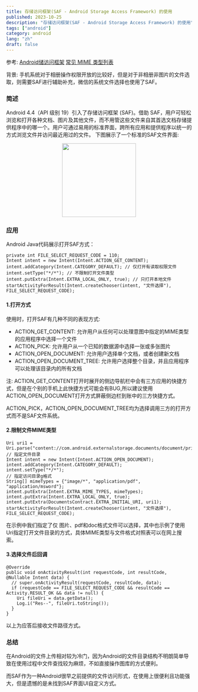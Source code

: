 ```yaml
---
title: 存储访问框架(SAF - Android Storage Access Framework) 的使用
published: 2023-10-25
description: "存储访问框架(SAF - Android Storage Access Framework) 的使用"
tags: ["android"]
category: android
lang: "zh"
draft: false
---
```



参考:
[Android储访问框架](https://developer.android.com/guide/topics/providers/document-provider?hl=zh-cn)
[常见 MIME 类型列表](https://developer.mozilla.org/zh-CN/docs/Web/HTTP/Guides/MIME_types/Common_types)

背景:
手机系统对于相册操作权限开放的比较好，但是对于非相册非图片的文件选取，则需要SAF进行辅助补充，微信的系统文件选择也使用了SAF。

### 简述
Android 4.4（API 级别 19）引入了存储访问框架 (SAF)。借助 SAF，用户可轻松浏览和打开各种文档、图片及其他文件，而不用管这些文件来自其首选文档存储提供程序中的哪一个。用户可通过易用的标准界面，跨所有应用和提供程序以统一的方式浏览文件并访问最近用过的文件。
下图展示了一个标准的SAF文件界面:

<p align="center">
    <img src="https://github.com/user-attachments/assets/d33a2aa0-6731-4340-877d-f86940412e88" width="200">
</p>

### 应用

Android Java代码展示打开SAF方式：

```
private int FILE_SELECT_REQUEST_CODE = 110; 
Intent intent = new Intent(Intent.ACTION_GET_CONTENT); 
intent.addCategory(Intent.CATEGORY_DEFAULT); // 仅打开有读取权限文件
intent.setType("*/*"); // 不限制打开文件类型
intent.putExtra(Intent.EXTRA_LOCAL_ONLY, true); // 只打开本地文件
startActivityForResult(Intent.createChooser(intent, "文件选择"), FILE_SELECT_REQUEST_CODE);
```

#### 1.打开方式

使用时，打开SAF有几种不同的表现方式:

- ACTION_GET_CONTENT: 允许用户从任何可以处理意图中指定的MIME类型的应用程序中选择一个文件
- ACTION_PICK: 允许用户从一个已知的数据源中选择一张或多张图片
- ACTION_OPEN_DOCUMENT: 允许用户选择单个文档，或者创建新文档
- ACTION_OPEN_DOCUMENT_TREE: 允许用户选择整个目录，并且应用程序可以处理该目录内的所有文档

注: ACTION_GET_CONTENT打开时展开的侧边导航栏中会有三方应用的快捷方式，但是在个别的手机上此快捷方式可能会有BUG,所以建议使用ACTION_OPEN_DOCUMENT打开方式屏蔽侧边栏到账中的三方快捷方式。

ACTION_PICK，ACTION_OPEN_DOCUMENT_TREE均为选择调用三方的打开方式而不是SAF文件系统。

#### 2.限制文件MIME类型

```
Uri uri1 = Uri.parse("content://com.android.externalstorage.documents/document/primary%3A"); // 指定文件目录
Intent intent = new Intent(Intent.ACTION_OPEN_DOCUMENT);
intent.addCategory(Intent.CATEGORY_DEFAULT);
intent.setType("*/*");
// 指定访问目录g格式
String[] mimeTypes = {"image/*", "application/pdf", "application/msword"};
intent.putExtra(Intent.EXTRA_MIME_TYPES, mimeTypes);
intent.putExtra(Intent.EXTRA_LOCAL_ONLY, true);        intent.putExtra(DocumentsContract.EXTRA_INITIAL_URI, uri1);
startActivityForResult(Intent.createChooser(intent, "文件选择"), FILE_SELECT_REQUEST_CODE);
```
在示例中我们指定了仅 图片、pdf和doc格式文件可以选择，其中也示例了使用Uri指定打开文件目录的方式，具体MIME类型与文件格式对照表可以在网上搜索。

#### 3.选择文件后回调

```
@Override
public void onActivityResult(int requestCode, int resultCode, @Nullable Intent data) {
  // super.onActivityResult(requestCode, resultCode, data);
  if (requestCode == FILE_SELECT_REQUEST_CODE && resultCode == Activity.RESULT_OK && data != null) {
    Uri fileUri = data.getData();
    Log.i("Res--", fileUri.toString());
  }
}
```
以上为应答后接收文件路径方式。

### 总结

在Android的文件上传相对较为冷门，因为Android的文件目录结构不明朗简单导致在使用过程中文件查找较为麻烦，不如直接操作图库的方式便利。

而SAF作为一种Android很早之前提供的文件访问形式，在使用上很便利且功能强大，但是遗憾的是未找到SAF界面UI自定义方式。